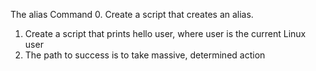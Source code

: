The alias Command
0. Create a script that creates an alias.
1. Create a script that prints hello user, where user is the current Linux user
2. The path to success is to take massive, determined action
